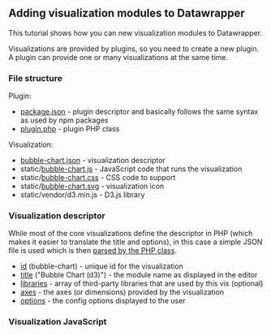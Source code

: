 
## Adding visualization modules to Datawrapper

This tutorial shows how you can new visualization modules to Datawrapper.

Visualizations are provided by plugins, so you need to create a new plugin. A plugin can provide one or many visualizations at the same time.

### File structure

Plugin:

* [package.json](package.json) - plugin descriptor and basically follows the same syntax as used by npm packages
* [plugin.php](plugin.php) - plugin PHP class

Visualization:

* [bubble-chart.json](bubble-chart.json) - visualization descriptor
* static/[bubble-chart.js](static/bubble-chart.js) - JavaScript code that runs the visualization
* static/[bubble-chart.css](static/bubble-chart.css) - CSS code to support
* static/[bubble-chart.svg](static/bubble-chart.svg) - visualization icon
* static/vendor/d3.min.js - D3.js library

### Visualization descriptor

While most of the core visualizations define the descriptor in PHP (which makes it easier to translate the title and options), in this case a simple JSON file is used which is then [parsed by the PHP class](plugin.php#L6).

* [id](bubble-chart.json#L2) (bubble-chart) - unique id for the visualization
* [title](bubble-chart.json#L3) ("Bubble Chart (d3)") - the module name as displayed in the editor
* [libraries](bubble-chart.json#L4-L7) - array of third-party libraries that are used by this vis (optional)
* [axes](bubble-chart.json#L8-L18) - the axes (or dimensions) provided by the visualization
* [options](bubble-chart.json#L19-L41) - the config options displayed to the user

### Visualization JavaScript